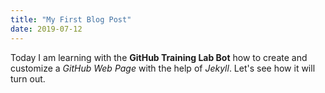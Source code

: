 ```yaml
---
title: "My First Blog Post"
date: 2019-07-12
---
```


Today I am learning with the **GitHub Training Lab Bot** how to create and customize a _GitHub Web Page_ with the help of _Jekyll_. 
Let's see how it will turn out.
